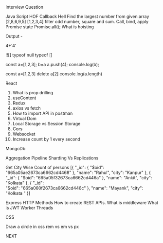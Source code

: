 Interview  Question

Java Script 
HOF
Callback Hell
Find the largest number from given array [2,8,6,9,5]
[1,2,3,4] filter odd number, square and sum.
Call, bind, apply
Promise state
Promise.all();
What is hoisting


Output - 

4+'4'

!![]
typeof null
typeof []

const a=[1,2,3];
b=a
a.push(4);
console.log(b);

const a=[1,2,3]
delete a[2]
console.log(a.length)


React

1. What is prop drilling
2. useContent
3. Redux    
4. axios vs fetch
5. How to import API in postman
6. Virtual Dom
7. Local Storage vs Session Storage
8. Cors
9. Websocket
10. Increase count by 1 every second

MongoDb 

Aggregation Pipeline
Sharding Vs Replications

Get City Wise Count of persons
[{
  "_id": {
    "$oid": "665a05ae2673ca6662cd4468"
  },
  "name": "Rahul",
  "city": "Kanpur"
},
{
  "_id": {
    "$oid": "665a05f32673ca6662cd446a"
  },
  "name": "Ankit",
  "city": "Kolkata"
},
{
  "_id":  
    "$oid": "665a060f2673ca6662cd446c"
  },
  "name": "Mayank",
  "city": "Kolkata  "
}]

Express
HTTP Methods
How to create REST APIs.
What is middleware
What is JWT 
Worker Threads

CSS

Draw a circle in css
rem vs em vs px

NEXT



